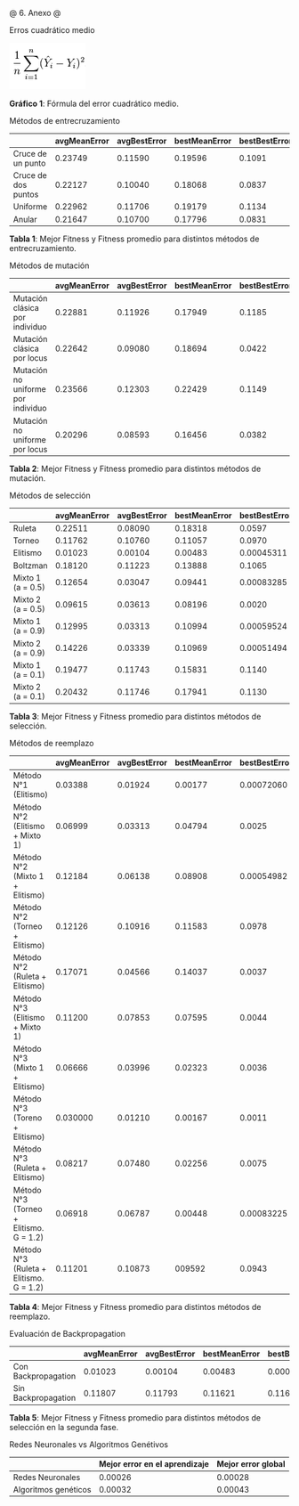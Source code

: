 @ 6. Anexo @

Erros cuadrático medio

![](img/mse.png)

**Gráfico 1**: Fórmula del error cuadrático medio.

Métodos de entrecruzamiento

|| avgMeanError | avgBestError | bestMeanError | bestBestError |
|------|-----|----|-------|-------|
| Cruce de un punto | 0.23749 | 0.11590 | 0.19596 | 0.1091 |
| Cruce de dos puntos | 0.22127 | 0.10040 | 0.18068 | 0.0837 |
| Uniforme | 0.22962 | 0.11706 | 0.19179 | 0.1134 |
| Anular | 0.21647 | 0.10700 | 0.17796 | 0.0831 |

**Tabla 1**: Mejor Fitness y Fitness promedio para distintos métodos de entrecruzamiento.

Métodos de mutación

|| avgMeanError | avgBestError | bestMeanError | bestBestError |
|------|-----|----|-------|-------|
| Mutación clásica por individuo | 0.22881 | 0.11926 | 0.17949 | 0.1185 |
| Mutación clásica por locus | 0.22642 | 0.09080 | 0.18694 | 0.0422 |
| Mutación no uniforme por individuo | 0.23566 | 0.12303 | 0.22429 | 0.1149 |
| Mutación no uniforme por locus | 0.20296 | 0.08593 | 0.16456 | 0.0382 |

**Tabla 2**: Mejor Fitness y Fitness promedio para distintos métodos de mutación.

Métodos de selección

|| avgMeanError | avgBestError | bestMeanError | bestBestError |
|------|-----|----|-------|-------|
| Ruleta | 0.22511 | 0.08090 | 0.18318 | 0.0597 |
| Torneo | 0.11762 | 0.10760 | 0.11057 | 0.0970 |
| Elitismo | 0.01023 | 0.00104 | 0.00483 | 0.00045311 |
| Boltzman | 0.18120 | 0.11223 | 0.13888 | 0.1065 |
| Mixto 1 (a = 0.5) | 0.12654 | 0.03047 | 0.09441 | 0.00083285 |
| Mixto 2 (a = 0.5) | 0.09615 | 0.03613 | 0.08196 | 0.0020 |
| Mixto 1 (a = 0.9) | 0.12995 | 0.03313 | 0.10994 | 0.00059524 |
| Mixto 2 (a = 0.9) | 0.14226 | 0.03339 | 0.10969| 0.00051494 |
| Mixto 1 (a = 0.1) | 0.19477 | 0.11743 | 0.15831 | 0.1140 |
| Mixto 2 (a = 0.1) | 0.20432 | 0.11746 | 0.17941 | 0.1130 |

**Tabla 3**: Mejor Fitness y Fitness promedio para distintos métodos de selección.

Métodos de reemplazo

|| avgMeanError | avgBestError | bestMeanError | bestBestError |
|------|-----|----|-------|-------|
| Método N°1 (Elitismo) | 0.03388 | 0.01924 | 0.00177 | 0.00072060 |
| Método N°2 (Elitismo + Mixto 1) | 0.06999 | 0.03313 | 0.04794 | 0.0025 |
| Método N°2 (Mixto 1 + Elitismo)| 0.12184 | 0.06138 | 0.08908 | 0.00054982 |
| Método N°2 (Torneo + Elitismo) | 0.12126 | 0.10916 | 0.11583 | 0.0978 |
| Método N°2 (Ruleta + Elitismo)| 0.17071 | 0.04566 | 0.14037 | 0.0037 |
| Método N°3 (Elitismo + Mixto 1) | 0.11200 | 0.07853 | 0.07595 | 0.0044 |
| Método N°3 (Mixto 1 + Elitismo)| 0.06666 | 0.03996 | 0.02323 | 0.0036 |
| Método N°3 (Toreno + Elitismo) | 0.030000 | 0.01210 | 0.00167 | 0.0011 |
| Método N°3 (Ruleta + Elitismo)| 0.08217 | 0.07480 | 0.02256 | 0.0075 |
| Método N°3 (Torneo + Elitismo. G = 1.2) | 0.06918 | 0.06787 | 0.00448 | 0.00083225 |
| Método N°3 (Ruleta + Elitismo. G = 1.2)| 0.11201 | 0.10873 | 009592 | 0.0943 |

**Tabla 4**: Mejor Fitness y Fitness promedio para distintos métodos de reemplazo.

Evaluación de Backpropagation

|| avgMeanError | avgBestError | bestMeanError | bestBestError |
|------|-----|----|-------|-------|
| Con Backpropagation | 0.01023 | 0.00104 | 0.00483 | 0.00045311 |
| Sin Backpropagation | 0.11807 | 0.11793 | 0.11621 | 0.1162 |

**Tabla 5**: Mejor Fitness y Fitness promedio para distintos métodos de selección en la segunda fase.

Redes Neuronales vs Algoritmos Genétivos


|| Mejor error en el aprendizaje | Mejor error global |
|------|-----|----|
| Redes Neuronales | 0.00026 | 0.00028 |
| Algoritmos genéticos | 0.00032 | 0.00043 |

